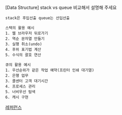 <!--
파일 이름은 날짜-카테고리 (예시: 2021-03-21-network.md)
-->

[Data Structure] stack vs queue 비교해서 설명해 주세요


```
stack은 후입선출 queue는 선입선출

스택의 활용 예시
1. 웹 브라우저 뒤로가기
2. 역순 문자열 만들기
3. 실행 취소(undo)
4. 후위 표기법 계산
5. 수식의 괄호 연산

큐의 활용 예시
1. 우선순위가 같은 작업 예약(프린터 인쇄 대기열)
2. 은행 업무
3. 콜센터 고객 대기시간
4. 프로세스 관리
5. 너비우선 탐색
6. 캐시 구현
```


[레퍼런스](https://devuna.tistory.com/22)